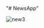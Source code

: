 "# NewsApp" 

![new3](https://user-images.githubusercontent.com/49626225/93541558-d53e7300-f924-11ea-8d73-61f1a5f8dc88.gif)
